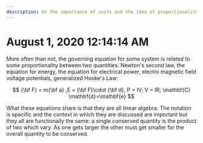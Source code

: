 ```yaml
---
description: On the importance of units and the idea of proportionality
---
```


# August 1, 2020 12:14:14 AM

More often than not, the governing equation for some system is related to some proportionality between two quantities. Newton's second law, the equation for energy, the equation for electrical power, electro magnetic field voltage potentials, generalized Hooke's Law:

$$
{\bf F} = m{\bf a} ,E = {\bf F}\cdot {\bf d},  P = IV; V = IR; \mathbf{C} \mathbf{d}=\mathbf{e}
$$

What these equations share is that they are all linear algebra. The notation is specific and the context in which they are discussed are important but they all are functionally the same: a single conserved quantity is the product of two which vary. As one gets larger the other must get smaller for the overall quantity to be conserved. 

